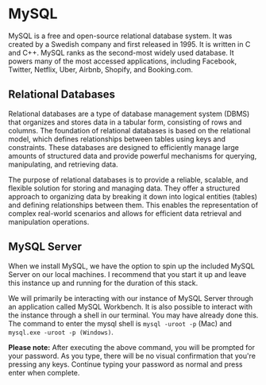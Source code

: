 # MySQL

MySQL is a free and open-source relational database system. It was created by a Swedish company and first released in 1995. It is written in C and C++. MySQL ranks as the second-most widely used database. It powers many of the most accessed applications, including Facebook, Twitter, Netflix, Uber, Airbnb, Shopify, and Booking.com.

## Relational Databases
Relational databases are a type of database management system (DBMS) that organizes and stores data in a tabular form, consisting of rows and columns. The foundation of relational databases is based on the relational model, which defines relationships between tables using keys and constraints. These databases are designed to efficiently manage large amounts of structured data and provide powerful mechanisms for querying, manipulating, and retrieving data.

The purpose of relational databases is to provide a reliable, scalable, and flexible solution for storing and managing data. They offer a structured approach to organizing data by breaking it down into logical entities (tables) and defining relationships between them. This enables the representation of complex real-world scenarios and allows for efficient data retrieval and manipulation operations.

## MySQL Server

When we install MySQL, we have the option to spin up the included MySQL Server on our local machines. I recommend that you start it up and leave this instance up and running for the duration of this stack.

We will primarily be interacting with our instance of MySQL Server through an application called MySQL Workbench. It is also possible to interact with the instance through a shell in our terminal. You may have already done this. The command to enter the mysql shell is `mysql -uroot -p` (Mac) and `mysql.exe -uroot -p (Windows)`.

**Please note:** After executing the above command, you will be prompted for your password. As you type, there will be no visual confirmation that you're pressing any keys. Continue typing your password as normal and press enter when complete.

